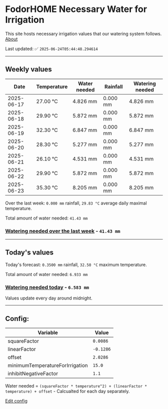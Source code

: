 # FodorHOME Necessary Water for Irrigation

This site hosts necessary irrigation values that our watering system follows. [About](https://github.com/redyau/irrigation)

Last updated: ✅ `2025-06-24T05:44:48.294614`

---

## Weekly values

| Date | Temperature | Water needed | Rainfall | Watering needed |
|-----|-----|-----|-----|-----|
| 2025-06-17 | 27.00 °C | 4.826 mm | 0.000 mm | 4.826 mm |
| 2025-06-18 | 29.90 °C | 5.872 mm | 0.000 mm | 5.872 mm |
| 2025-06-19 | 32.30 °C | 6.847 mm | 0.000 mm | 6.847 mm |
| 2025-06-20 | 28.30 °C | 5.277 mm | 0.000 mm | 5.277 mm |
| 2025-06-21 | 26.10 °C | 4.531 mm | 0.000 mm | 4.531 mm |
| 2025-06-22 | 29.90 °C | 5.872 mm | 0.000 mm | 5.872 mm |
| 2025-06-23 | 35.30 °C | 8.205 mm | 0.000 mm | 8.205 mm |


Over the last week: `0.000 mm` rainfall, `29.83 °C` average daily maximal temperature.

Total amount of water needed: `41.43 mm`

### [Watering needed over the last week](lastweek.txt) - `41.43 mm`

---

## Today's values

Today's forecast: `0.3500 mm` rainfall, `32.50 °C` maximum temperature.

Total amount of water needed: `6.933 mm`

### [Watering needed today](today.txt) - `6.583 mm`

Values update every day around midnight.

---

## Config:

| Variable | Value |
|-----|-----|
| squareFactor | `0.0086` |
| linearFactor | `-0.1286` |
| offset | `2.0286` |
| minimumTemperatureForIrrigation | `15.0` |
| inhibitNegativeFactor | `1.1` |

Water needed = `(squareFactor * temperature^2) + (linearFactor * temperature) + offset` - Calcualted for each day separately.

[Edit config](https://github.com/RedyAu/irrigation/edit/main/config.json)
